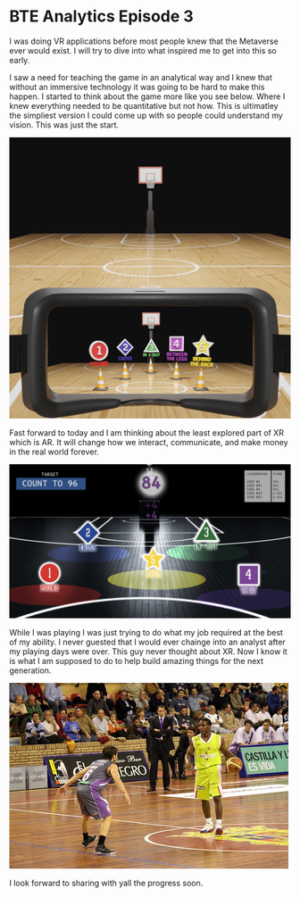 # BTE Analytics Episode 3 

I was doing VR applications before most people knew that the Metaverse ever would exist.  I will try to dive into what inspired me to get into this so early. 

I saw a need for teaching the game in an analytical way and I knew that without an immersive technology it was going to be hard to make this happen.  I started to think about the game
more like you see below. Where I knew everything needed to be quantitative but not how.  This is ultimatley the simpliest version I could come up with so people could understand my vision.  This was just the start. 

![Analytics dreams turned reality](https://github.com/rashadwest/rashadwest.github.io/blob/master/_posts/wip2.jpg?raw=true)

Fast forward to today and I am thinking about the least explored part of XR which is AR.  It will change how we interact, communicate, and make money in the real world forever.  

![AR Creating](https://github.com/rashadwest/rashadwest.github.io/blob/master/_posts/Screen%20Shot%202022-05-02%20at%2011.02.20%20PM.png)

While I was playing I was just trying to do what my job required at the best of my ability.  I never guested that I would ever chainge into an analyst after my playing days were over.  This guy never thought about XR.  Now I know it is what I am supposed to do to help build amazing things for the next generation.

![Playing overseas](https://github.com/rashadwest/rashadwest.github.io/blob/master/_posts/Pro%20ball.jpg?raw=true)

I look forward to sharing with yall the progress soon. 
